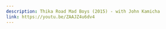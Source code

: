 ```yaml
---
description: Thika Road Mad Boys (2015) - with John Kamicha
link: https://youtu.be/ZAAJZ4u6dv4
---
```

